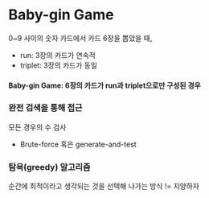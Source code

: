 # Baby-gin Game

0~9 사이의 숫자 카드에서 카드 6장을 뽑았을 때, 

- run: 3장의 카드가 연속적
- triplet: 3장의 카드가 동일

#### Baby-gin Game: 6장의 카드가 run과 triplet으로만 구성된 경우





### 완전 검색을 통해 접근

모든 경우의 수 검사

- Brute-force 혹은 generate-and-test



### 탐욕(greedy) 알고리즘

순간에 최적이라고 생각되는 것을 선택해 나가는 방식 != 지양하자

